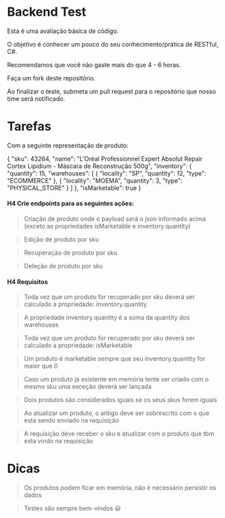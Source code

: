 Backend Test
======

Esta é uma avaliação básica de código.

O objetivo é conhecer um pouco do seu conhecimento/prática de RESTful, C#.

Recomendamos que você não gaste mais do que 4 - 6 horas.

Faça um fork deste repositório.

Ao finalizar o teste, submeta um pull request para o repositório que nosso time será notificado.

Tarefas
======

Com a seguinte representação de produto:

{
    "sku": 43264,
    "name": "L'Oréal Professionnel Expert Absolut Repair Cortex Lipidium - Máscara de Reconstrução 500g",
    "inventory": {
        "quantity": 15,
        "warehouses": [
            {
                "locality": "SP",
                "quantity": 12,
                "type": "ECOMMERCE"
            },
            {
                "locality": "MOEMA",
                "quantity": 3,
                "type": "PHYSICAL_STORE"
            }
        ]
    },
    "isMarketable": true
}

#### H4 Crie endpoints para as seguintes ações:

> Criação de produto onde o payload será o json informado acima (exceto as propriedades isMarketable e inventory.quantity)

> Edição de produto por sku

> Recuperação de produto por sku

> Deleção de produto por sku

#### H4 Requisitos

> Toda vez que um produto for recuperado por sku deverá ser calculado a propriedade: inventory.quantity

> A propriedade inventory.quantity é a soma da quantity dos warehouses

> Toda vez que um produto for recuperado por sku deverá ser calculado a propriedade: isMarketable

> Um produto é marketable sempre que seu inventory.quantity for maior que 0

> Caso um produto já existente em memória tente ser criado com o mesmo sku uma exceção deverá ser lançada

> Dois produtos são considerados iguais se os seus skus forem iguais
 
> Ao atualizar um produto, o antigo deve ser sobrescrito com o que esta sendo enviado na requisição

> A requisição deve receber o sku e atualizar com o produto que tbm esta vindo na requisição

Dicas
======

> Os produtos podem ficar em memória, não é necessário persistir os dados

> Testes são sempre bem-vindos 😃

